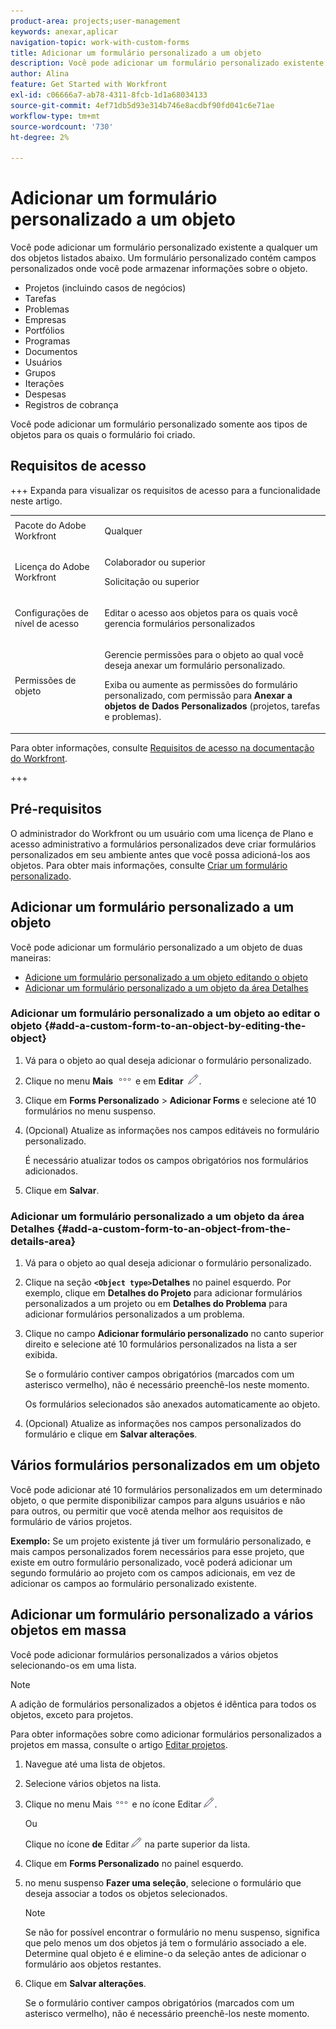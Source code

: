 ```yaml
---
product-area: projects;user-management
keywords: anexar,aplicar
navigation-topic: work-with-custom-forms
title: Adicionar um formulário personalizado a um objeto
description: Você pode adicionar um formulário personalizado existente a qualquer um dos objetos listados abaixo. Um formulário personalizado contém campos personalizados onde você pode armazenar informações sobre o objeto.
author: Alina
feature: Get Started with Workfront
exl-id: c06666a7-ab78-4311-8fcb-1d1a68034133
source-git-commit: 4ef71db5d93e314b746e8acdbf90fd041c6e71ae
workflow-type: tm+mt
source-wordcount: '730'
ht-degree: 2%

---
```


# Adicionar um formulário personalizado a um objeto

<!--Audited: 12/2023-->

<!--<span class="preview">The highlighted information on this page refers to functionality not yet generally available. It is available for all customers in the Preview environment and for a select group of customers in the Production environment.</span>-->

Você pode adicionar um formulário personalizado existente a qualquer um dos objetos listados abaixo. Um formulário personalizado contém campos personalizados onde você pode armazenar informações sobre o objeto.

* Projetos (incluindo casos de negócios)
* Tarefas
* Problemas
* Empresas
* Portfólios
* Programas
* Documentos
* Usuários
* Grupos
* Iterações
* Despesas
* Registros de cobrança

Você pode adicionar um formulário personalizado somente aos tipos de objetos para os quais o formulário foi criado.

## Requisitos de acesso

+++ Expanda para visualizar os requisitos de acesso para a funcionalidade neste artigo.

<table style="table-layout:auto"> 
 <col> 
 <col> 
 <tbody> 
  <tr> 
   <td role="rowheader">Pacote do Adobe Workfront</td> 
   <td> <p>Qualquer</p> </td> 
  </tr> 
<tr> 
  <td role="rowheader">Licença do Adobe Workfront</td> 
  <td> <p>Colaborador ou superior</p>
 <p>Solicitação ou superior</p> 
</td> 
 </tr> 
  <tr> 
   <td role="rowheader">Configurações de nível de acesso</td> 
   <td> <p>Editar o acesso aos objetos para os quais você gerencia formulários personalizados</p>
    </td> 
  </tr> 
  <tr> 
   <td role="rowheader">Permissões de objeto</td> 
   <td> <p>Gerencie permissões para o objeto ao qual você deseja anexar um formulário personalizado.</p> <p>Exiba ou aumente as permissões do formulário personalizado, com permissão para <b>Anexar a objetos de Dados Personalizados</b> (projetos, tarefas e problemas).</td> 
  </tr> 
 </tbody> 
</table>

Para obter informações, consulte [Requisitos de acesso na documentação do Workfront](/help/quicksilver/administration-and-setup/add-users/access-levels-and-object-permissions/access-level-requirements-in-documentation.md).

+++

<!--Old:

<table style="table-layout:auto"> 
 <col> 
 <col> 
 <tbody> 
  <tr> 
   <td role="rowheader">Adobe Workfront plan</td> 
   <td> <p>Any </p> </td> 
  </tr> 
<tr> 
  <td role="rowheader">Adobe Workfront license</td> 
  <td> <p>New: Contributor or higher </p>
 <p>or</p> 
<p>Current: Request or higher </p> 
</td> 
 </tr> 
  <tr> 
   <td role="rowheader">Access level configurations*</td> 
   <td> <p>Edit access to the objects for which you manage custom forms</p>
    </td> 
  </tr> 
  <tr> 
   <td role="rowheader">Object permissions</td> 
   <td> <p>Manage permissions to the object for which you want to attach a custom form.</p> <p>View or higher permissions to the custom form, with permission to <b>Attach to Custom Data</b> objects (projects, tasks, and issues). For more information, see <a href="../../administration-and-setup/customize-workfront/create-manage-custom-forms/share-access-to-a-custom-form.md" class="MCXref xref">Share a custom form</a>.</p> <p>Important: If you do not have a Plan license with administrative access to&nbsp;Custom&nbsp;Forms, you must have specific permissions to at least view the custom form, as described in <a href="../../administration-and-setup/customize-workfront/create-manage-custom-forms/share-access-to-a-custom-form.md" class="MCXref xref">Share a custom form</a>. These permissions must be granted to you even if the form is visible system-wide. </p> <p>For information on requesting additional access, see <a href="../../workfront-basics/grant-and-request-access-to-objects/request-access.md" class="MCXref xref">Request access to objects</a>.</p> </td> 
  </tr> 
 </tbody> 
</table>-->

## Pré-requisitos

O administrador do Workfront ou um usuário com uma licença de Plano e acesso administrativo a formulários personalizados deve criar formulários personalizados em seu ambiente antes que você possa adicioná-los aos objetos. Para obter mais informações, consulte [Criar um formulário personalizado](/help/quicksilver/administration-and-setup/customize-workfront/create-manage-custom-forms/form-designer/design-a-form/design-a-form.md).

## Adicionar um formulário personalizado a um objeto

Você pode adicionar um formulário personalizado a um objeto de duas maneiras:

* [Adicione um formulário personalizado a um objeto editando o objeto](#add-a-custom-form-to-an-object-by-editing-the-object)
* [Adicionar um formulário personalizado a um objeto da área Detalhes](#add-a-custom-form-to-an-object-from-the-details-area)

### Adicionar um formulário personalizado a um objeto ao editar o objeto {#add-a-custom-form-to-an-object-by-editing-the-object}

1. Vá para o objeto ao qual deseja adicionar o formulário personalizado.
1. Clique no menu **Mais** ![](assets/more-icon.png) e em **Editar** ![](assets/edit-icon.png).
1. Clique em **Forms Personalizado** > **Adicionar Forms** e selecione até 10 formulários no menu suspenso.

1. (Opcional) Atualize as informações nos campos editáveis no formulário personalizado.

   É necessário atualizar todos os campos obrigatórios nos formulários adicionados.

1. Clique em **Salvar**.

### Adicionar um formulário personalizado a um objeto da área Detalhes {#add-a-custom-form-to-an-object-from-the-details-area}

1. Vá para o objeto ao qual deseja adicionar o formulário personalizado.
1. Clique na seção **`<Object type>`Detalhes** no painel esquerdo. Por exemplo, clique em **Detalhes do Projeto** para adicionar formulários personalizados a um projeto ou em **Detalhes do Problema** para adicionar formulários personalizados a um problema.
1. Clique no campo **Adicionar formulário personalizado** no canto superior direito e selecione até 10 formulários personalizados na lista a ser exibida.

   Se o formulário contiver campos obrigatórios (marcados com um asterisco vermelho), não é necessário preenchê-los neste momento.

   Os formulários selecionados são anexados automaticamente ao objeto.

1. (Opcional) Atualize as informações nos campos personalizados do formulário e clique em **Salvar alterações**.

## Vários formulários personalizados em um objeto

Você pode adicionar até 10 formulários personalizados em um determinado objeto, o que permite disponibilizar campos para alguns usuários e não para outros, ou permitir que você atenda melhor aos requisitos de formulário de vários projetos.

**Exemplo:** Se um projeto existente já tiver um formulário personalizado, e mais campos personalizados forem necessários para esse projeto, que existe em outro formulário personalizado, você poderá adicionar um segundo formulário ao projeto com os campos adicionais, em vez de adicionar os campos ao formulário personalizado existente.

## Adicionar um formulário personalizado a vários objetos em massa

Você pode adicionar formulários personalizados a vários objetos selecionando-os em uma lista.

<!--
drafted for bulk-editing projects. When it releases to Prod for projects, take "in the preview environment" and the yellow tags out. Add additional objects here in the same way when they become available:-->

>[!NOTE]
>
>A adição de formulários personalizados a objetos é idêntica para todos os objetos, exceto para projetos.
>
>Para obter informações sobre como adicionar formulários personalizados a projetos em massa, consulte o artigo [Editar projetos](../../manage-work/projects/manage-projects/edit-projects.md).


1. Navegue até uma lista de objetos.
1. Selecione vários objetos na lista.

1. Clique no menu **&#x200B;**&#x200B;Mais![](assets/more-icon.png) e no ícone **&#x200B;**&#x200B;Editar![](assets/edit-icon.png).

   Ou

   Clique no ícone **de** Editar![](assets/edit-icon.png) na parte superior da lista.
1. Clique em **Forms Personalizado** no painel esquerdo.
1. no menu suspenso **Fazer uma seleção**, selecione o formulário que deseja associar a todos os objetos selecionados.

   >[!NOTE]
   >
   >Se não for possível encontrar o formulário no menu suspenso, significa que pelo menos um dos objetos já tem o formulário associado a ele. Determine qual objeto é e elimine-o da seleção antes de adicionar o formulário aos objetos restantes.


1. Clique em **Salvar alterações**.

   Se o formulário contiver campos obrigatórios (marcados com um asterisco vermelho), não é necessário preenchê-los neste momento.
